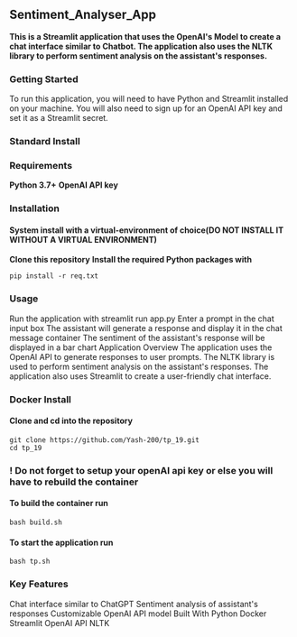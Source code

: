 ## Sentiment_Analyser_App
**This is a Streamlit application that uses the OpenAI's Model to create a chat interface similar to Chatbot. The application also uses the NLTK library to perform sentiment analysis on the assistant's responses.**

### Getting Started
To run this application, you will need to have Python and Streamlit installed on your machine. You will also need to sign up for an OpenAI API key and set it as a Streamlit secret.

### Standard Install
### Requirements
**Python 3.7+**
**OpenAI API key**

### Installation

#### System install with a virtual-environment of choice(DO NOT INSTALL IT WITHOUT A VIRTUAL ENVIRONMENT)
**Clone this repository**
**Install the required Python packages with**
```
pip install -r req.txt
```

### Usage
Run the application with streamlit run app.py
Enter a prompt in the chat input box
The assistant will generate a response and display it in the chat message container
The sentiment of the assistant's response will be displayed in a bar chart
Application Overview
The application uses the OpenAI API to generate responses to user prompts. The NLTK library is used to perform sentiment analysis on the assistant's responses. The application also uses Streamlit to create a user-friendly chat interface.


### Docker Install

#### **Clone and cd into the repository**

```
git clone https://github.com/Yash-200/tp_19.git
cd tp_19
```

### ! Do not forget to setup your openAI api key or else you will have to rebuild the container
#### **To build the container run**

```
bash build.sh
```

#### **To start the application run**
```
bash tp.sh
```

### Key Features
Chat interface similar to ChatGPT
Sentiment analysis of assistant's responses
Customizable OpenAI API model
Built With
Python
Docker
Streamlit
OpenAI API
NLTK

